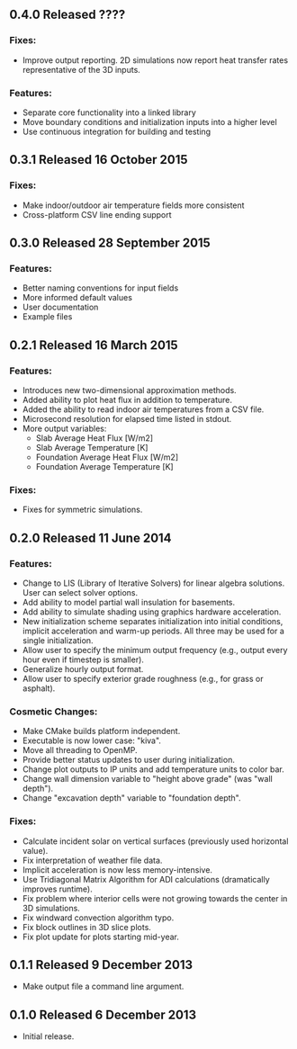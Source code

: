0.4.0 Released ????
-------------------
### Fixes:
* Improve output reporting. 2D simulations now report heat transfer rates
  representative of the 3D inputs.

### Features:
* Separate core functionality into a linked library
* Move boundary conditions and initialization inputs into a higher level
* Use continuous integration for building and testing

0.3.1 Released 16 October 2015
------------------------------
### Fixes:
* Make indoor/outdoor air temperature fields more consistent
* Cross-platform CSV line ending support

0.3.0 Released 28 September 2015
--------------------------------
### Features:
* Better naming conventions for input fields
* More informed default values
* User documentation
* Example files

0.2.1 Released 16 March 2015
----------------------------
### Features:
* Introduces new two-dimensional approximation methods.
* Added ability to plot heat flux in addition to temperature.
* Added the ability to read indoor air temperatures from a CSV file.
* Microsecond resolution for elapsed time listed in stdout.
* More output variables:
  * Slab Average Heat Flux [W/m2]
  * Slab Average Temperature [K]
  * Foundation Average Heat Flux [W/m2]
  * Foundation Average Temperature [K]

### Fixes:
* Fixes for symmetric simulations.

0.2.0 Released 11 June 2014
---------------------------
### Features:
* Change to LIS (Library of Iterative Solvers) for linear algebra solutions.
  User can select solver options.
* Add ability to model partial wall insulation for basements.
* Add ability to simulate shading using graphics hardware acceleration.
* New initialization scheme separates initialization into initial conditions,
  implicit acceleration and warm-up periods. All three may be used for a single
  initialization.
* Allow user to specify the minimum output frequency (e.g., output every hour
  even if timestep is smaller).
* Generalize hourly output format.
* Allow user to specify exterior grade roughness (e.g., for grass or asphalt).

### Cosmetic Changes:
* Make CMake builds platform independent.
* Executable is now lower case: "kiva".
* Move all threading to OpenMP.
* Provide better status updates to user during initialization.
* Change plot outputs to IP units and add temperature units to color bar.
* Change wall dimension variable to "height above grade" (was "wall depth").
* Change "excavation depth" variable to "foundation depth".

### Fixes:
* Calculate incident solar on vertical surfaces (previously used horizontal
  value).
* Fix interpretation of weather file data.
* Implicit acceleration is now less memory-intensive.
* Use Tridiagonal Matrix Algorithm for ADI calculations (dramatically improves
  runtime).
* Fix problem where interior cells were not growing towards the center in 3D
  simulations.
* Fix windward convection algorithm typo.
* Fix block outlines in 3D slice plots.
* Fix plot update for plots starting mid-year.

0.1.1 Released 9 December 2013
------------------------------
* Make output file a command line argument.

0.1.0 Released 6 December 2013
------------------------------
* Initial release.

